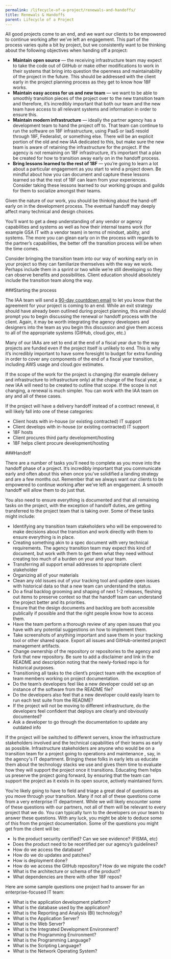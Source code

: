 ```yaml
---
permalink: /lifecycle-of-a-project/renewals-and-handoffs/
title: Renewals & Handoffs
parent: Lifecycle of a Project
---
```

All good projects come to an end, and we want our clients to be empowered to continue working after we’ve left an engagement. This part of the process varies quite a bit by project, but we consistently want to be thinking about the following objectives when handing off a project: 

-   **Maintain open source** — the receiving infrastructure team may expect to take the code out of GitHub or make other modifications to work in their systems that bring into question the openness and maintainability of the project in the future. This should be addressed with the client early in the project planning process as they get to know how 18F works.
-   **Maintain easy access for us and new team** — we want to be able to smoothly transition pieces of the project over to the new transition team and therefore, it’s incredibly important that both our team and the new team have access to all relevant systems and information in order to ensure this.
-   **Maintain modern infrastructure** — ideally the partner agency has a development team to hand the project off to. That team can continue to run the software on 18F infrastructure, using PaaS or IaaS resold through 18F, Federalist, or something else. There will be an explicit portion of the old and new IAA dedicated to this, but make sure the new team is aware of retaining the infrastructure for the project. If the agency is not remaining on 18F infrastructure, it’s important that a plan be created for how to transition away early on in the handoff process.
-   **Bring lessons learned to the rest of 18F** — you’re going to learn a lot about a particular engagement as you start to wind a project down. Be mindful about how you can document and capture these lessons learned so that the rest of 18F can learn from your experiences. Consider taking these lessons learned to our working groups and guilds for them to socialize amongst their teams. 

Given the nature of our work, you should be thinking about the hand-off  early on in the development process. The eventual handoff may deeply affect many technical and design choices. 

You’ll want to get a deep understanding of any vendor or agency capabilities and systems as well as how their internal teams work (for example GSA IT with a vendor team) in terms of mindset, ability, and systems. The more you can glean early on in the process with regards to the partner’s capabilities, the better off the transition process will be when the time comes.

Consider bringing the transition team into our way of working early on in your project so they can familiarize themselves with the way we work. Perhaps include them in a sprint or two while we’re still developing so they can observe benefits and possibilities. Client education should absolutely include the transition team along the way.

###Starting the process

The IAA team will send a [90-day countdown email](https://docs.google.com/document/d/1b4tGKEPI3aVggA1JSC210ZaILmQHKGr-dSKZluMVG1M/edit) to let you know that the agreement for your project is coming to an end. While an exit strategy should have already been outlined during project planning, this email should prompt you to begin discussing the renewal or handoff process with the client. Again, it may be worth integrating the agency developers and designers into the team as you begin this discussion and give them access to all of the appropriate systems (GitHub, cloud.gov, etc.) 

Many of our IAAs are set to end at the end of a fiscal year due to the way projects are funded even if the project itself is unlikely to end. This is why it’s incredibly important to have some foresight to budget for extra funding in order to cover any components of the end of a fiscal year transition, including AWS usage and cloud.gov estimates.

If the scope of the work for the project is changing (for example delivery and infrastructure to infrastructure only) at the change of the fiscal year, a new IAA will need to be created to outline that scope. If the scope is not changing, a renewal is much simpler. You can work with the IAA team on any and all of these cases.

If the project will have a delivery handoff instead of a contract renewal, it will likely fall into one of these categories:

-   Client hosts with in-house (or existing contracted) IT support
-   Client develops with in-house (or existing contracted) IT support
-   18F hosts
-   Client procures third party development/hosting
-   18F helps client procure development/hosting

###Handoff

There are a number of tasks you’ll need to complete as you move into the handoff phase of a project. It’s incredibly important that you communicate early and often about this when once you’ve solidified a landing strategy and are a few months out. Remember that we always want our clients to be empowered to continue working after we’ve left an engagement. A smooth handoff will allow them to do just that.

You also need to ensure everything is documented and that all remaining tasks on the project, with the exception of handoff duties, are getting transferred to the project team that is taking over. Some of these tasks might include:

-   Identifying any transition team stakeholders who will be empowered to make decisions about the transition and work directly with them to ensure everything is in place.
-   Creating something akin to a spec document with very technical requirements. The agency transition team may expect this kind of document, but work with them to get them what they need without creating too much of a burden on your and your team.
-   Transferring all support email addresses to appropriate client stakeholder
-   Organizing all of your materials
   -   Clean any old issues out of your tracking tool and update open issues with historical data so that a new team can understand the status.
   -   Do a final backlog grooming and shaping of next 1-2 releases, fleshing out items to preserve context so that the handoff team can understand the project better and its priorities.
   -   Ensure that the design documents and backlog are both accessible publically if possible and that the right people know how to access them.
   -   Have the team perform a thorough review of any open issues that you have with any potential suggestions on how to implement them.
   -   Take screenshots of anything important and save them in your tracking tool or other shared space.
Export all issues and GitHub-oriented project management artifacts.
   -   Change ownership of the repository or repositories to the agency and fork that new repository. Be sure to add a disclaimer and link in the README and description noting that the newly-forked repo is for historical purposes.
-   Transitioning all tasks to the client’s project team with the exception of team members working on project documentation.
   -   Do the team’s developers feel like a new developer could set up an instance of the software from the README file?
   -   Do the developers also feel that a new developer could easily learn to run each test suite from the README?
   -   If the project will not be moving to different infrastructure, do the developers feel confident that deploys are clearly and obviously documented?
   -   Ask a developer to go through the documentation to update any outdated info

If the project will be switched to different servers, know the infrastructure stakeholders involved and the technical capabilities of their teams as early as possible. Infrastructure stakeholders are anyone who would be on a transition team for a project going to operations and maintenance , say, in the agency's IT department. Bringing these folks in early lets us educate them about the technology stacks we use and gives them time to evaluate how they will support the project once it transitions. Educating them helps us preserve the project going forward, by ensuring that the team can support the project as it exists in its open source, actively maintained form.

You’re likely going to have to field and triage a great deal of questions as you move through your transition. Many if not all of these questions come from a very enterprise IT department. While we will likely encounter some of these questions with our partners, not all of them will be relevant to every project that we do. You can typically turn to the developers on your team to answer these questions. With any luck, you might be able to deduce some of this from the project documentation. Some of the questions you might get from the client will be:

-   Is the product security certified? Can we see evidence? (FISMA, etc)
-   Does the product need to be recertified per our agency’s guidelines?
-   How do we access the database?
-   How do we do updates and patches?
-   How is deployment done?
-   How do we access the GitHub repository?  How do we migrate the code?  
-   What is the architecture or schema of the product?
-   What dependencies are there with other 18F repos? 

Here are some sample questions one project had to answer for an enterprise-focused IT team:

-   What is the application development platform?
-   What is the database used by the application?
-   What is the Reporting and Analysis (BI) technology?
-   What is the Application Server?
-   What is the Web Server?
-   What is the Integrated Development Environment?
-   What is the Programming Environment?
-   What is the Programming Language?
-   What is the Scripting Language?
-   What is the Network Operating System?

